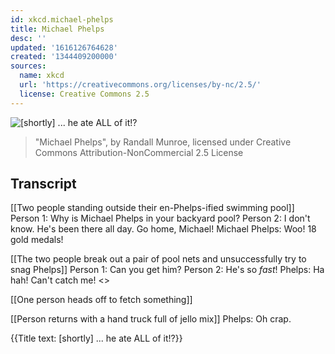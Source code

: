 ```yaml
---
id: xkcd.michael-phelps
title: Michael Phelps
desc: ''
updated: '1616126764628'
created: '1344409200000'
sources:
  name: xkcd
  url: 'https://creativecommons.org/licenses/by-nc/2.5/'
  license: Creative Commons 2.5
---
```

![[shortly] ... he ate ALL of it!?](https://imgs.xkcd.com/comics/michael_phelps.png)
> "Michael Phelps", by Randall Munroe, licensed under Creative Commons Attribution-NonCommercial 2.5 License

## Transcript
[[Two people standing outside their en-Phelps-ified swimming pool]]
Person 1: Why is Michael Phelps in your backyard pool?
Person 2: I don't know. He's been there all day.  Go home, Michael!
Michael Phelps: Woo! 18 gold medals!

[[The two people break out a pair of pool nets and unsuccessfully try to snag Phelps]]
Person 1: Can you get him?
Person 2: He's so *fast*!
Phelps: Ha hah! Can't catch me! <<Splash splash>>

[[One person heads off to fetch something]]

[[Person returns with a hand truck full of jello mix]]
Phelps: Oh crap.

{{Title text: [shortly] ... he ate ALL of it!?}}
